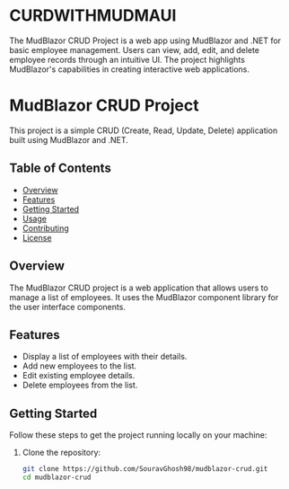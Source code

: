 # CURDWITHMUDMAUI
The MudBlazor CRUD Project is a web app using MudBlazor and .NET for basic employee management. Users can view, add, edit, and delete employee records through an intuitive UI. The project highlights MudBlazor's capabilities in creating interactive web applications.
# MudBlazor CRUD Project

This project is a simple CRUD (Create, Read, Update, Delete) application built using MudBlazor and .NET.

## Table of Contents

- [Overview](#overview)
- [Features](#features)
- [Getting Started](#getting-started)
- [Usage](#usage)
- [Contributing](#contributing)
- [License](#license)

## Overview

The MudBlazor CRUD project is a web application that allows users to manage a list of employees. It uses the MudBlazor component library for the user interface components.

## Features

- Display a list of employees with their details.
- Add new employees to the list.
- Edit existing employee details.
- Delete employees from the list.

## Getting Started

Follow these steps to get the project running locally on your machine:

1. Clone the repository:

   ```bash
   git clone https://github.com/SouravGhosh98/mudblazor-crud.git
   cd mudblazor-crud
